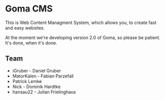 Goma CMS
========

This is Web Content Managment System, which allows you, to create fast and easy websites.

At the moment we're developing version 2.0 of Goma, so please be patient. It's done, when it's done.


Team
----

* iGruber - Daniel Gruber
* MatorKalen - Fabian Parzefall
* Patrick Lemke
* Nick - Dominik Hardtke
* hansau22 - Julian Frielinghaus